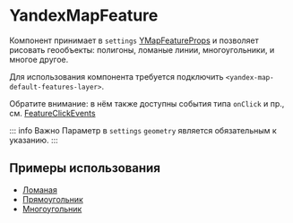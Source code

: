 # YandexMapFeature

Компонент принимает в `settings` [YMapFeatureProps](https://yandex.ru/dev/jsapi30/doc/ru/ref/#YMapFeatureProps) и позволяет рисовать геообъекты: полигоны, ломаные линии, многоугольники, и многое другое.

Для использования компонента требуется подключить `<yandex-map-default-features-layer>`.

Обратите внимание: в нём также доступны события типа `onClick` и пр., см. [FeatureClickEvents](https://yandex.ru/dev/jsapi30/doc/ru/ref/#interface-featureclickevents)

::: info Важно
Параметр в `settings` `geometry` является обязательным к указанию.
:::

## Примеры использования
- [Ломаная](/examples/polyline)
- [Прямоугольник](/examples/rectangle)
- [Многоугольник](/examples/polygon)
